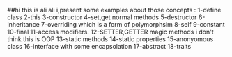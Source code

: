 
##hi this is ali ali i,present some examples about those concepts :
1-define class
2-this 
3-constructor
4-set,get normal methods
5-destructor
6-inheritance
7-overriding which is a form of polymorphsim
8-self
9-constant
10-final
11-access modifiers.
12-SETTER,GETTER magic methods i don't think this is OOP 
13-static methods
14-static properties
15-anonyomous class
16-interface with some encapsolation 
17-abstract
18-traits
